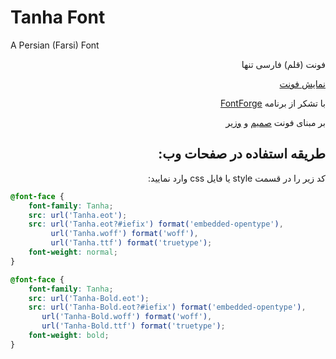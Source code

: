 <h1 id="tanha-font">Tanha Font</h1>
<p>A Persian (Farsi) Font</p>
<p dir="rtl">فونت (قلم) فارسی تنها</p>
<p dir="rtl"><a href="http://rastikerdar.github.io/tanha-font/">نمایش فونت</a></p>
<p dir="rtl">با تشکر از برنامه <a href="https://fontforge.github.io">FontForge</a></p>
<p dir="rtl">بر مبنای فونت <a href="http://rastikerdar.github.io/samim-font/" dir="rtl">صمیم</a> و <a href="http://rastikerdar.github.io/vazir-font/" dir="rtl">وزیر</a></p>
<h2 id="-" dir="rtl">طریقه استفاده در صفحات وب:</h2>
<div lang="fa" dir="rtl">
کد زیر را در قسمت style یا فایل css وارد نمایید:
</div>


```css
@font-face {
    font-family: Tanha;
    src: url('Tanha.eot');
    src: url('Tanha.eot?#iefix') format('embedded-opentype'),
         url('Tanha.woff') format('woff'),
         url('Tanha.ttf') format('truetype');
    font-weight: normal;
}

@font-face {
    font-family: Tanha;
    src: url('Tanha-Bold.eot');
    src: url('Tanha-Bold.eot?#iefix') format('embedded-opentype'),
       url('Tanha-Bold.woff') format('woff'),
       url('Tanha-Bold.ttf') format('truetype');
    font-weight: bold;
}
```

